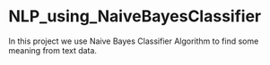 # NLP_using_NaiveBayesClassifier
In this project we use Naive Bayes Classifier Algorithm to find some meaning from text data.
